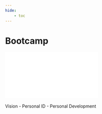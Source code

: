 ```yaml
---
hide:
    - toc
---
```


# Bootcamp


![](docs/images/submission01/SUBMISSION_01.pdf)


Vision - Personal ID - Personal Development
